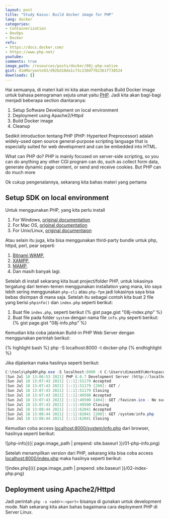 ```yaml
---
layout: post
title: "Study Kasus: Build docker image for PHP"
lang: docker
categories:
- Containerization
- DevOps
- Docker
refs: 
- https://docs.docker.com/
- https://www.php.net/
youtube: 
comments: true
image_path: /resources/posts/docker/08j-php-native
gist: dimMaryanto93/d92bd18da1c73c230d7762361f738524
downloads: []
---
```



Hai semuanya, di materi kali ini kita akan membahas Build Docker image untuk bahasa pemograman sejuta umat yaitu [PHP](https://www.php.net/). Jadi kita akan bagi-bagi menjadi beberapa section diantaranya:

1. Setup Software Development on local environment
2. Deployment using Apache2/Httpd
3. Build Docker image
4. Cleanup

Sedikit introduction tentang PHP (PHP: Hypertext Preprocessor) adalah widely-used open source general-purpose scripting language that is especially suited for web development and can be embedded into HTML. 

What can PHP do? PHP is mainly focused on server-side scripting, so you can do anything any other CGI program can do, such as collect form data, generate dynamic page content, or send and receive cookies. But PHP can do much more

Ok cukup pengenalannya, sekarang kita bahas materi yang pertama

## Setup SDK on local environment

Untuk menggunakan PHP, yang kita perlu install 

1. For Windows, [original documentation](https://www.php.net/manual/en/install.windows.php)
2. For Mac OS, [original documentation](https://www.php.net/manual/en/install.macosx.php) 
3. For Unix/Linux, [original documentaion](https://www.php.net/manual/en/install.unix.php)

Atau selain itu juga, kita bisa menggunakan third-party bundle untuk php, httpd, perl, pear seperti 

1. [Bitnami WAMP](https://bitnami.com/stack/wamp),
2. [XAMPP](https://www.apachefriends.org/index.html), 
3. [MAMP](https://www.mamp.info/en/windows/),
4. Dan masih banyak lagi.

Setelah di install sekarang kita buat project/folder PHP, untuk lokasinya tergatung dari temen-temen menggunakan installation yang mana, klo saya lebih sering menggunakan `php-cli` atau `php-fpm` jadi lokasinya saya bisa bebas disimpan di mana saja. 
Setelah itu sebagai contoh kita buat 2 file yang berisi `phpinfo()` dan `index.php` seperti berikut:

1. Buat file `index.php`, seperti berikut
    {% gist page.gist "08j-index.php" %}
2. Buat file pada folder `system` dengan nama file `info.php` seperti berikut:
    {% gist page.gist "08j-info.php" %}

Kemudian kita coba jalankan Build-in PHP Web Server dengan menggunakan perintah berikut:

{% highlight bash %}
php -S localhost:8000 -t docker-php
{% endhighlight %}


Jika dijalankan maka hasilnya seperti berikut:

```powershell
C:\tools\php80\php.exe -S localhost:8000 -t C:\Users\dimasm93\Workspaces\youtube\docker\08-studi-kasus\docker-php
[Sun Jul 18 13:06:53 2021] PHP 8.0.7 Development Server (http://localhost:8000) started
[Sun Jul 18 13:07:43 2021] [::1]:51179 Accepted
[Sun Jul 18 13:07:43 2021] [::1]:51179 [200]: GET /
[Sun Jul 18 13:07:43 2021] [::1]:51179 Closing
[Sun Jul 18 13:07:43 2021] [::1]:49500 Accepted
[Sun Jul 18 13:07:43 2021] [::1]:49500 [404]: GET /favicon.ico - No such file or directory
[Sun Jul 18 13:07:43 2021] [::1]:49500 Closing
[Sun Jul 18 13:08:44 2021] [::1]:62041 Accepted
[Sun Jul 18 13:08:44 2021] [::1]:62041 [200]: GET /system/info.php
[Sun Jul 18 13:08:44 2021] [::1]:62041 Closing
```

Kemudian coba access [localhost:8000/system/info.php](http://localhost:8000/system/info.php) dari browser, hasilnya seperti berikut:

![php-info]({{ page.image_path | prepend: site.baseurl }}/01-php-info.png)

Setelah menampilkan version dari PHP, sekarang kita bisa coba access [localhost:8000/index.php](http://localhost:8000) maka hasilnya seperti berikut:

![index.php]({{ page.image_path | prepend: site.baseurl }}/02-index-php.png)

## Deployment using Apache2/Httpd

Jadi perintah `php -s <addr>:<port>` bisanya di gunakan untuk development mode. Nah sekarang kita akan bahas bagaimana cara deployment PHP di Server Linux.